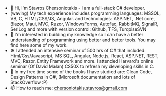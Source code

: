 - 👋 Hi, I'm Stavros Chersoniotakis - I am a full-stack C# developer.
- (waving) My tech experience includes programming languages: MSSQL, VB, C, HTML/CSS/JS, Angular.
  and technologies: ASP.NET, .Net core, Blazor, Maui, MVC, Razor, WindowsForms, Autofac, RabbitMQ, SignalR, SeriLog and more
  with version control: Github, TFS, TurqoiseSVN
- 👀 I'm interested in building my knowledge so I can have a better understanding of programming using better and better tools. You may find here some of my work.
- ⚙️ I attended an intensive seminar of 500 hrs of C# that included: Html/Css/Javascript, MS SQL, Angular, Node.js, React, ASP.NET, REST, MVC, Razor, Entity Framework and more. I attended Harvard's online seminar (Of David Malan) CS50X to refresh my developing skills in C.
- 🌱 In my free time some of the books I have studied are: Clean Code, Design Patterns in C#, (Microsoft documentation and lots of StackOverflow :P)
- 📫 How to reach me: chersoniotakis.stavros@gmail.com

<!---
chersonio/chersonio is a ✨ special ✨ repository because its `README.md` (this file) appears on your GitHub profile.
You can click the Preview link to take a look at your changes.
--->
